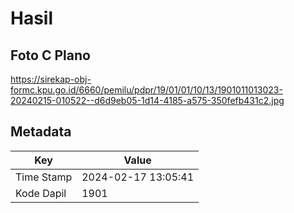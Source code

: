 # Hasil

## Foto C Plano

https://sirekap-obj-formc.kpu.go.id/6660/pemilu/pdpr/19/01/01/10/13/1901011013023-20240215-010522--d6d9eb05-1d14-4185-a575-350fefb431c2.jpg


## Metadata

| Key        | Value               |
| ---------- | ------------------- |
| Time Stamp | 2024-02-17 13:05:41 |
| Kode Dapil | 1901                |



